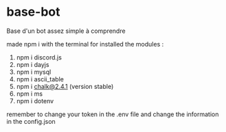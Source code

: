 # base-bot
Base d'un bot assez simple à comprendre

made npm i with the terminal for installed the modules :
1. npm i discord.js
2. npm i dayjs
3. npm i mysql
4. npm i ascii_table
5. npm i chalk@2.4.1 (version stable)
6. npm i ms
7. npm i dotenv

remember to change your token in the .env file and change the information in the config.json

